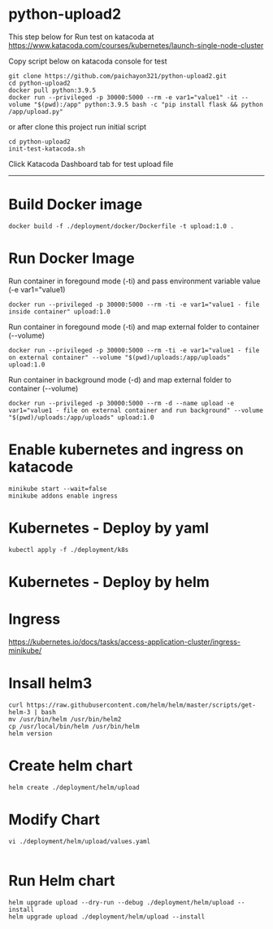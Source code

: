 # python-upload2
This step below for Run test on katacoda at
https://www.katacoda.com/courses/kubernetes/launch-single-node-cluster

Copy script below on katacoda console for test

```
git clone https://github.com/paichayon321/python-upload2.git
cd python-upload2
docker pull python:3.9.5
docker run --privileged -p 30000:5000 --rm -e var1="value1" -it --volume "$(pwd):/app" python:3.9.5 bash -c "pip install flask && python /app/upload.py"
```
or after clone this project run initial script 
```
cd python-upload2
init-test-katacoda.sh
```

Click Katacoda Dashboard tab for test upload file

---

# Build Docker image
```
docker build -f ./deployment/docker/Dockerfile -t upload:1.0 .
```

# Run Docker Image
Run container in foregound mode (-ti) and pass environment variable value (-e var1="value1)
```
docker run --privileged -p 30000:5000 --rm -ti -e var1="value1 - file inside container" upload:1.0
```

Run container in foregound mode (-ti) and map external folder to container (--volume)
```
docker run --privileged -p 30000:5000 --rm -ti -e var1="value1 - file on external container" --volume "$(pwd)/uploads:/app/uploads" upload:1.0
```

Run container in background mode (-d) and map external folder to container (--volume)
```
docker run --privileged -p 30000:5000 --rm -d --name upload -e var1="value1 - file on external container and run background" --volume "$(pwd)/uploads:/app/uploads" upload:1.0
```
# Enable kubernetes and ingress on katacode
```
minikube start --wait=false
minikube addons enable ingress
```

# Kubernetes - Deploy by yaml
```
kubectl apply -f ./deployment/k8s
```


# Kubernetes - Deploy by helm

# Ingress
https://kubernetes.io/docs/tasks/access-application-cluster/ingress-minikube/

# Insall helm3
```
curl https://raw.githubusercontent.com/helm/helm/master/scripts/get-helm-3 | bash
mv /usr/bin/helm /usr/bin/helm2
cp /usr/local/bin/helm /usr/bin/helm
helm version
```

# Create helm chart
```
helm create ./deployment/helm/upload
```
# Modify Chart
```
vi ./deployment/helm/upload/values.yaml


```


# Run Helm chart
```
helm upgrade upload --dry-run --debug ./deployment/helm/upload --install
helm upgrade upload ./deployment/helm/upload --install

```
